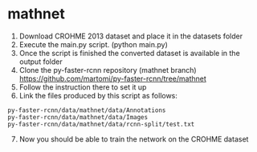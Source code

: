 # mathnet

1. Download CROHME 2013 dataset and place it in the datasets folder
2. Execute the main.py script. (python main.py)
3. Once the script is finished the converted dataset is available in the output folder
4. Clone the py-faster-rcnn repository (mathnet branch) https://github.com/martomi/py-faster-rcnn/tree/mathnet
5. Follow the instruction there to set it up
6. Link the files produced by this script as follows:
```
py-faster-rcnn/data/mathnet/data/Annotations
py-faster-rcnn/data/mathnet/data/Images
py-faster-rcnn/data/mathnet/data/rcnn-split/test.txt
```
7. Now you should be able to train the network on the CROHME dataset
